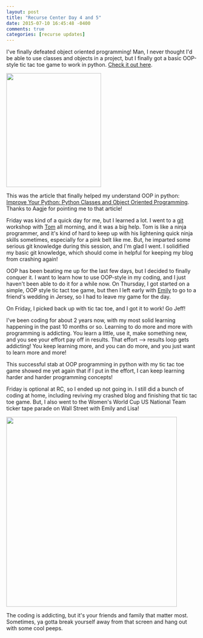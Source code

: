 ```yaml
---
layout: post
title: "Recurse Center Day 4 and 5"
date: 2015-07-10 16:45:48 -0400
comments: true
categories: [recurse updates]
---
```


I've finally defeated object oriented programming! Man, I never thought I'd be able to use classes and objects in a project, but I finally got a basic OOP-style tic tac toe game to work in python. [Check it out here](https://github.com/jeffthemaximum/python-tic-tac-toe).

<img src="{{ root_url }}/images/photo (4).JPG" height="300" width="250" align="middle" />

This was the article that finally helped my understand OOP in python: [Improve Your Python: Python Classes and Object Oriented Programming](http://jeffknupp.com/blog/2014/06/18/improve-your-python-python-classes-and-object-oriented-programming/). Thanks to Aagje for pointing me to that article!

Friday was kind of a quick day for me, but I learned a lot. I went to a [git](https://git-scm.com/) workshop with [Tom](https://twitter.com/ballingt) all morning, and it was a big help. Tom is like a ninja programmer, and it's kind of hard to keep up with his lightening quick ninja skills sometimes, especially for a pink belt like me. But, he imparted some serious git knowledge during this session, and I'm glad I went. I solidified my basic git knowledge, which should come in helpful for keeping my blog from crashing again!

OOP has been beating me up for the last few days, but I decided to finally conquer it. I want to learn how to use OOP-style in my coding, and I just haven't been able to do it for a while now. On Thursday, I got started on a simple, OOP style tic tact toe game, but then I left early with [Emily](http://emilyelizabethcooksandstuff.blogspot.com/) to go to a friend's wedding in Jersey, so I had to leave my game for the day.

On Friday, I picked back up with tic tac toe, and I got it to work! Go Jeff! 

I've been coding for about 2 years now, with my most solid learning happening in the past 10 months or so. Learning to do more and more with programming is addicting. You learn a little, use it, make something new, and you see your effort pay off in results. That effort --> results loop gets addicting! You keep learning more, and you can do more, and you just want to learn more and more! 

This successful stab at OOP programming in python with my tic tac toe game showed me yet again that if I put in the effort, I can keep learning harder and harder programming concepts!

Friday is optional at RC, so I ended up not going in. I still did a bunch of coding at home, including reviving my crashed blog and finishing that tic tac toe game. But, I also went to the Women's World Cup US National Team ticker tape parade on Wall Street with Emily and Lisa!

<img src="{{ root_url }}/images/parade.jpg" height="500" width="450" align="middle" />

The coding is addicting, but it's your friends and family that matter most. Sometimes, ya gotta break yourself away from that screen and hang out with some cool peeps.